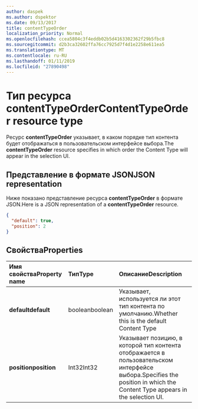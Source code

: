 ```yaml
---
author: daspek
ms.author: dspektor
ms.date: 09/13/2017
title: contentTypeOrder
localization_priority: Normal
ms.openlocfilehash: ccea5804c3f4eddb02b5d4163302362f29b5fbc8
ms.sourcegitcommit: d2b3ca32602ffa76cc7925d7f4d1e2258e611ea5
ms.translationtype: MT
ms.contentlocale: ru-RU
ms.lasthandoff: 01/11/2019
ms.locfileid: "27890498"
---
```

# <a name="contenttypeorder-resource-type"></a><span data-ttu-id="5970c-102">Тип ресурса contentTypeOrder</span><span class="sxs-lookup"><span data-stu-id="5970c-102">ContentTypeOrder resource type</span></span>

<span data-ttu-id="5970c-103">Ресурс **contentTypeOrder** указывает, в каком порядке тип контента будет отображаться в пользовательском интерфейсе выбора.</span><span class="sxs-lookup"><span data-stu-id="5970c-103">The **contentTypeOrder** resource specifies in which order the Content Type will appear in the selection UI.</span></span>

## <a name="json-representation"></a><span data-ttu-id="5970c-104">Представление в формате JSON</span><span class="sxs-lookup"><span data-stu-id="5970c-104">JSON representation</span></span>

<span data-ttu-id="5970c-105">Ниже показано представление ресурса **contentTypeOrder** в формате JSON.</span><span class="sxs-lookup"><span data-stu-id="5970c-105">Here is a JSON representation of a **contentTypeOrder** resource.</span></span>
<!-- { "blockType": "resource", "@type": "microsoft.graph.contentTypeOrder", "@type.aka": "oneDrive.contentTypeOrderFacet" } -->

```json
{
  "default": true,
  "position": 2
}
```

## <a name="properties"></a><span data-ttu-id="5970c-106">Свойства</span><span class="sxs-lookup"><span data-stu-id="5970c-106">Properties</span></span>

| <span data-ttu-id="5970c-107">Имя свойства</span><span class="sxs-lookup"><span data-stu-id="5970c-107">Property name</span></span> | <span data-ttu-id="5970c-108">Тип</span><span class="sxs-lookup"><span data-stu-id="5970c-108">Type</span></span>    | <span data-ttu-id="5970c-109">Описание</span><span class="sxs-lookup"><span data-stu-id="5970c-109">Description</span></span>
|:--------------|:--------|:----------------------------------------------------
| <span data-ttu-id="5970c-110">**default**</span><span class="sxs-lookup"><span data-stu-id="5970c-110">**default**</span></span>   | <span data-ttu-id="5970c-111">boolean</span><span class="sxs-lookup"><span data-stu-id="5970c-111">boolean</span></span> | <span data-ttu-id="5970c-112">Указывает, используется ли этот тип контента по умолчанию.</span><span class="sxs-lookup"><span data-stu-id="5970c-112">Whether this is the default Content Type</span></span>
| <span data-ttu-id="5970c-113">**position**</span><span class="sxs-lookup"><span data-stu-id="5970c-113">**position**</span></span>  | <span data-ttu-id="5970c-114">Int32</span><span class="sxs-lookup"><span data-stu-id="5970c-114">Int32</span></span>   | <span data-ttu-id="5970c-115">Указывает позицию, в которой тип контента отображается в пользовательском интерфейсе выбора.</span><span class="sxs-lookup"><span data-stu-id="5970c-115">Specifies the position in which the Content Type appears in the selection UI.</span></span>

<!-- {
  "type": "#page.annotation",
  "description": "",
  "keywords": "",
  "section": "documentation",
  "tocPath": "Resources/ContentTypeOrder"
} -->
